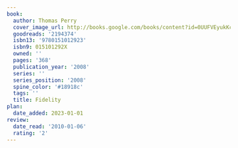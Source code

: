 ```yaml
---
book:
  author: Thomas Perry
  cover_image_url: http://books.google.com/books/content?id=0UUFVEyukKcC&printsec=frontcover&img=1&zoom=1&edge=curl&source=gbs_api
  goodreads: '2194374'
  isbn13: '9780151012923'
  isbn9: 015101292X
  owned: ''
  pages: '368'
  publication_year: '2008'
  series: ''
  series_position: '2008'
  spine_color: '#18918c'
  tags: ''
  title: Fidelity
plan:
  date_added: 2023-01-01
review:
  date_read: '2010-01-06'
  rating: '2'
---
```

